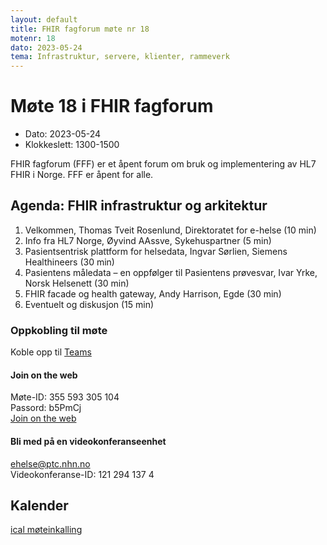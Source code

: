 ```yaml
---
layout: default
title: FHIR fagforum møte nr 18
motenr: 18
dato: 2023-05-24
tema: Infrastruktur, servere, klienter, rammeverk
---
```


# Møte 18 i FHIR fagforum

* Dato: 2023-05-24
* Klokkeslett: 1300-1500

FHIR fagforum (FFF) er et åpent forum om bruk og implementering av HL7 FHIR i Norge. FFF er åpent for alle.

## Agenda: FHIR infrastruktur og arkitektur

1. Velkommen, Thomas Tveit Rosenlund, Direktoratet for e-helse (10 min)
2. Info fra HL7 Norge, Øyvind AAssve, Sykehuspartner (5 min)
3. Pasientsentrisk plattform for helsedata, Ingvar Sørlien, Siemens Healthineers (30 min)
4. Pasientens måledata – en oppfølger til Pasientens prøvesvar, Ivar Yrke, Norsk Helsenett (30 min)
5. FHIR facade og health gateway, Andy Harrison, Egde (30 min)
6. Eventuelt og diskusjon (15 min)

### Oppkobling til møte

Koble opp til [Teams](https://teams.microsoft.com/l/meetup-join/19%3ameeting_MDc3MWRhZjctOWI2My00YjRlLWJmNzItNGVhYjM4OGEzZjc4%40thread.v2/0?context=%7b%22Tid%22%3a%221f8fc8cc-99b4-410a-95fa-286dd143b04d%22%2c%22Oid%22%3a%22a216d89f-4166-4e08-9907-183e70a2a420%22%7d)

#### Join on the web

Møte-ID: 355 593 305 104  
Passord: b5PmCj  
[Join on the web](https://www.microsoft.com/microsoft-teams/join-a-meeting)

#### Bli med på en videokonferanseenhet

ehelse@ptc.nhn.no  
Videokonferanse-ID: 121 294 137 4  

## Kalender

[ical møteinkalling](ical/FHIR%20fagforum%20%2318.ics)
